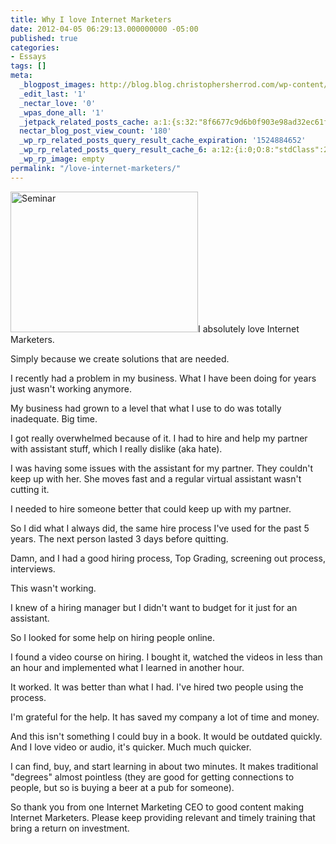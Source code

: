 ```yaml
---
title: Why I love Internet Marketers
date: 2012-04-05 06:29:13.000000000 -05:00
published: true
categories:
- Essays
tags: []
meta:
  _blogpost_images: http://blog.blog.christophersherrod.com/wp-content/uploads/images/video1.jpg
  _edit_last: '1'
  _nectar_love: '0'
  _wpas_done_all: '1'
  _jetpack_related_posts_cache: a:1:{s:32:"8f6677c9d6b0f903e98ad32ec61f8deb";a:2:{s:7:"expires";i:1457720587;s:7:"payload";a:3:{i:0;a:1:{s:2:"id";i:6678;}i:1;a:1:{s:2:"id";i:5870;}i:2;a:1:{s:2:"id";i:4809;}}}}
  nectar_blog_post_view_count: '180'
  _wp_rp_related_posts_query_result_cache_expiration: '1524884652'
  _wp_rp_related_posts_query_result_cache_6: a:12:{i:0;O:8:"stdClass":2:{s:7:"post_id";s:4:"1821";s:5:"score";s:17:"67.73382554521649";}i:1;O:8:"stdClass":2:{s:7:"post_id";s:4:"3540";s:5:"score";s:18:"29.206715016016187";}i:2;O:8:"stdClass":2:{s:7:"post_id";s:3:"968";s:5:"score";s:18:"26.320632004000014";}i:3;O:8:"stdClass":2:{s:7:"post_id";s:4:"1403";s:5:"score";s:18:"20.747867914729905";}i:4;O:8:"stdClass":2:{s:7:"post_id";s:3:"179";s:5:"score";s:17:"20.10450874861611";}i:5;O:8:"stdClass":2:{s:7:"post_id";s:3:"124";s:5:"score";s:18:"19.575452929338628";}i:6;O:8:"stdClass":2:{s:7:"post_id";s:3:"152";s:5:"score";s:18:"18.594744225635623";}i:7;O:8:"stdClass":2:{s:7:"post_id";s:4:"1347";s:5:"score";s:18:"17.222387203259807";}i:8;O:8:"stdClass":2:{s:7:"post_id";s:4:"2297";s:5:"score";s:18:"16.999935933039357";}i:9;O:8:"stdClass":2:{s:7:"post_id";s:4:"6880";s:5:"score";s:18:"16.990284561404533";}i:10;O:8:"stdClass":2:{s:7:"post_id";s:3:"589";s:5:"score";s:18:"16.938873327373702";}i:11;O:8:"stdClass":2:{s:7:"post_id";s:4:"3454";s:5:"score";s:17:"16.32198519903342";}}
  _wp_rp_image: empty
permalink: "/love-internet-marketers/"
---
```

<img class="alignright size-medium wp-image-4959" title="Seminar" src="{{ site.baseurl }}/posts/2012/04/329649_9775-300x225.jpg" alt="Seminar" width="300" height="225" />I absolutely love Internet Marketers.

Simply because we create solutions that are needed.

I recently had a problem in my business. What I have been doing for years just wasn't working anymore.

My business had grown to a level that what I use to do was totally inadequate. Big time.

I got really overwhelmed because of it. I had to hire and help my partner with assistant stuff, which I really dislike (aka hate).

I was having some issues with the assistant for my partner. They couldn't keep up with her. She moves fast and a regular virtual assistant wasn't cutting it.

I needed to hire someone better that could keep up with my partner.

So I did what I always did, the same hire process I've used for the past 5 years. The next person lasted 3 days before quitting.

Damn, and I had a good hiring process, Top Grading, screening out process, interviews.

This wasn't working.

I knew of a hiring manager but I didn't want to budget for it just for an assistant.

So I looked for some help on hiring people online.

I found a video course on hiring. I bought it, watched the videos in less than an hour and implemented what I learned in another hour.

It worked. It was better than what I had. I've hired two people using the process.

I'm grateful for the help. It has saved my company a lot of time and money.

And this isn't something I could buy in a book. It would be outdated quickly. And I love video or audio, it's quicker. Much much quicker.

I can find, buy, and start learning in about two minutes. It makes traditional "degrees" almost pointless (they are good for getting connections to people, but so is buying a beer at a pub for someone).

So thank you from one Internet Marketing CEO to good content making Internet Marketers. Please keep providing relevant and timely training that bring a return on investment.</p>
